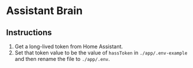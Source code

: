 # Assistant Brain

## Instructions

1. Get a long-lived token from Home Assistant.
2. Set that token value to be the value of `hassToken` in `./app/.env-example` and then rename the file to `./app/.env`.